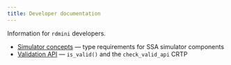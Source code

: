 ```yaml
---
title: Developer documentation
---
```


Information for `rdmini` developers.

* [Simulator concepts](devel/simapi.md) — type requirements for SSA simulator components
* [Validation API](devel/validation_api.md) — `is_valid()` and the `check_valid_api` CRTP


